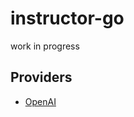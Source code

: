 # instructor-go

work in progress

## Providers

- [OpenAI](https://github.com/sashabaranov/go-openai)
